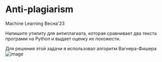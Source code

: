 # Anti-plagiarism
Machine Learning Весна'23

Напишите утилиту для антиплагиата, которая сравнивает два текста программ на Python и выдает оценку их похожести.

Для решения этой задачи я использовал алгоритм Вагнера-Фишера
![image](https://user-images.githubusercontent.com/83032359/211209946-95e446d2-108c-4d68-97e5-f6d87184193a.png)
